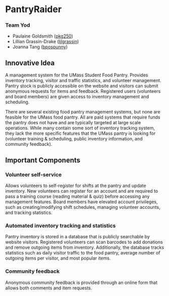 # PantryRaider

### Team Yod
- Paulaine Goldsmith ([pkg250](http://github.com/pkg250))
- Lillian Grassin-Drake ([lilgrassin](http://github.com/lilgrassin))
- Joanna Tang ([bpospunny](http://github.com/bpospunny))

## Innovative Idea
A management system for the UMass Student Food Pantry. Provides inventory tracking, visitor and traffic statistics, and volunteer management. Pantry stock is publicly accessible on the website and visitors can submit anonymous requests for items and feedback. Registered users (volunteers and board members) are given access to inventory management and scheduling. 

There are several existing food pantry management systems, but none are feasible for the UMass food pantry. All are paid systems that require funds the pantry does not have and are typically targeted at large scale operations. While many contain some sort of inventory tracking system, they lack the more specific features that the UMass pantry is looking for (volunteer training & scheduling, public inventory information, and community feedback).

## Important Components

### Volunteer self-service
Allows volunteers to self-register for shifts at the pantry and update inventory. New volunteers can register for an account and are required to pass a training course (reading material & quiz) before accessing any management features. Board members have elevated account privileges, such as creating/modifying shift schedules, managing volunteer accounts, and tracking statistics.

### Automated inventory tracking and statistics
Pantry inventory is stored in a database that is publicly searchable by website visitors. Registered volunteers can scan barcodes to add donations and remove outgoing items from inventory. Additionally, the database tracks statistics such as daily visitor traffic to the food pantry, average number of outgoing items per visitor, and most popular items.

### Community feedback
Anonymous community feedback is provided through an online form that allows both comments and item requests.

